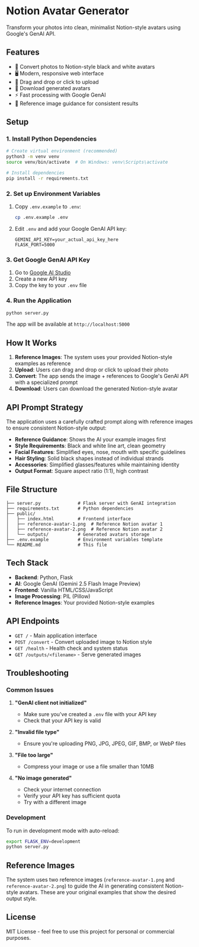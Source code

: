 # Notion Avatar Generator

Transform your photos into clean, minimalist Notion-style avatars using Google's GenAI API.

## Features

- 🎨 Convert photos to Notion-style black and white avatars
- 🖥️ Modern, responsive web interface
- 📱 Drag and drop or click to upload
- 💾 Download generated avatars
- ⚡ Fast processing with Google GenAI
- 🎯 Reference image guidance for consistent results

## Setup

### 1. Install Python Dependencies

```bash
# Create virtual environment (recommended)
python3 -m venv venv
source venv/bin/activate  # On Windows: venv\Scripts\activate

# Install dependencies
pip install -r requirements.txt
```

### 2. Set up Environment Variables

1. Copy `.env.example` to `.env`:
   ```bash
   cp .env.example .env
   ```

2. Edit `.env` and add your Google GenAI API key:
   ```
   GEMINI_API_KEY=your_actual_api_key_here
   FLASK_PORT=5000
   ```

### 3. Get Google GenAI API Key

1. Go to [Google AI Studio](https://makersuite.google.com/app/apikey)
2. Create a new API key
3. Copy the key to your `.env` file

### 4. Run the Application

```bash
python server.py
```

The app will be available at `http://localhost:5000`

## How It Works

1. **Reference Images**: The system uses your provided Notion-style examples as reference
2. **Upload**: Users can drag and drop or click to upload their photo
3. **Convert**: The app sends the image + references to Google's GenAI API with a specialized prompt
4. **Download**: Users can download the generated Notion-style avatar

## API Prompt Strategy

The application uses a carefully crafted prompt along with reference images to ensure consistent Notion-style output:

- **Reference Guidance**: Shows the AI your example images first
- **Style Requirements**: Black and white line art, clean geometry
- **Facial Features**: Simplified eyes, nose, mouth with specific guidelines
- **Hair Styling**: Solid black shapes instead of individual strands
- **Accessories**: Simplified glasses/features while maintaining identity
- **Output Format**: Square aspect ratio (1:1), high contrast

## File Structure

```
├── server.py              # Flask server with GenAI integration
├── requirements.txt       # Python dependencies
├── public/
│   ├── index.html         # Frontend interface
│   ├── reference-avatar-1.png  # Reference Notion avatar 1
│   ├── reference-avatar-2.png  # Reference Notion avatar 2
│   └── outputs/           # Generated avatars storage
├── .env.example           # Environment variables template
└── README.md              # This file
```

## Tech Stack

- **Backend**: Python, Flask
- **AI**: Google GenAI (Gemini 2.5 Flash Image Preview)
- **Frontend**: Vanilla HTML/CSS/JavaScript
- **Image Processing**: PIL (Pillow)
- **Reference Images**: Your provided Notion-style examples

## API Endpoints

- `GET /` - Main application interface
- `POST /convert` - Convert uploaded image to Notion style
- `GET /health` - Health check and system status
- `GET /outputs/<filename>` - Serve generated images

## Troubleshooting

### Common Issues

1. **"GenAI client not initialized"**
   - Make sure you've created a `.env` file with your API key
   - Check that your API key is valid

2. **"Invalid file type"**
   - Ensure you're uploading PNG, JPG, JPEG, GIF, BMP, or WebP files

3. **"File too large"**
   - Compress your image or use a file smaller than 10MB

4. **"No image generated"**
   - Check your internet connection
   - Verify your API key has sufficient quota
   - Try with a different image

### Development

To run in development mode with auto-reload:

```bash
export FLASK_ENV=development
python server.py
```

## Reference Images

The system uses two reference images (`reference-avatar-1.png` and `reference-avatar-2.png`) to guide the AI in generating consistent Notion-style avatars. These are your original examples that show the desired output style.

## License

MIT License - feel free to use this project for personal or commercial purposes.